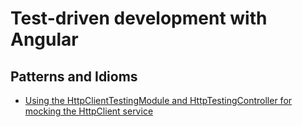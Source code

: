 # Test-driven development with Angular

## Patterns and Idioms

- [Using the HttpClientTestingModule and HttpTestingController for mocking the HttpClient service](./http-client-module-usage.md)



